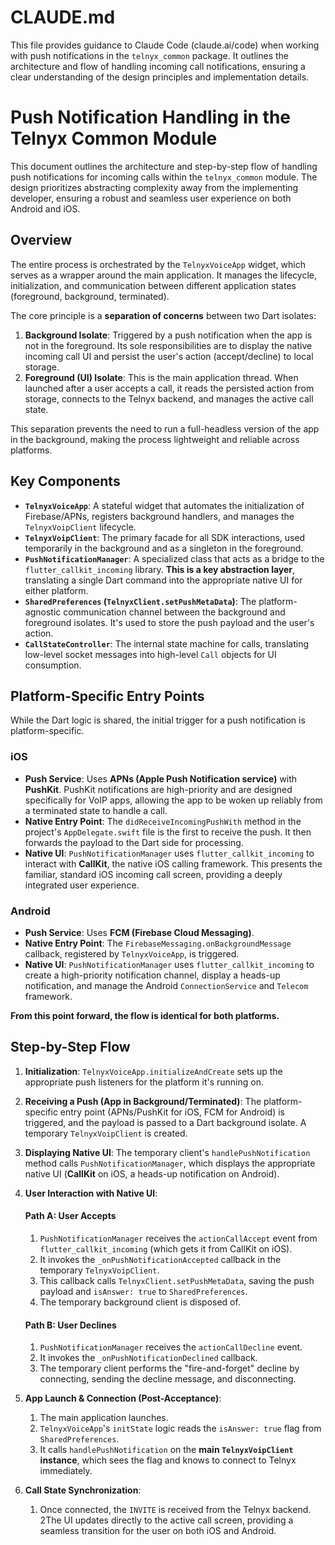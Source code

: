 # CLAUDE.md

This file provides guidance to Claude Code (claude.ai/code) when working with push notifications in the `telnyx_common` package. It outlines the architecture and flow of handling incoming call notifications, ensuring a clear understanding of the design principles and implementation details.

# Push Notification Handling in the Telnyx Common Module

This document outlines the architecture and step-by-step flow of handling push notifications for incoming calls within the `telnyx_common` module. The design prioritizes abstracting complexity away from the implementing developer, ensuring a robust and seamless user experience on both Android and iOS.

## Overview

The entire process is orchestrated by the `TelnyxVoiceApp` widget, which serves as a wrapper around the main application. It manages the lifecycle, initialization, and communication between different application states (foreground, background, terminated).

The core principle is a **separation of concerns** between two Dart isolates:

1.  **Background Isolate**: Triggered by a push notification when the app is not in the foreground. Its sole responsibilities are to display the native incoming call UI and persist the user's action (accept/decline) to local storage.
2.  **Foreground (UI) Isolate**: This is the main application thread. When launched after a user accepts a call, it reads the persisted action from storage, connects to the Telnyx backend, and manages the active call state.

This separation prevents the need to run a full-headless version of the app in the background, making the process lightweight and reliable across platforms.

## Key Components

-   **`TelnyxVoiceApp`**: A stateful widget that automates the initialization of Firebase/APNs, registers background handlers, and manages the `TelnyxVoipClient` lifecycle.
-   **`TelnyxVoipClient`**: The primary facade for all SDK interactions, used temporarily in the background and as a singleton in the foreground.
-   **`PushNotificationManager`**: A specialized class that acts as a bridge to the `flutter_callkit_incoming` library. **This is a key abstraction layer**, translating a single Dart command into the appropriate native UI for either platform.
-   **`SharedPreferences` (`TelnyxClient.setPushMetaData`)**: The platform-agnostic communication channel between the background and foreground isolates. It's used to store the push payload and the user's action.
-   **`CallStateController`**: The internal state machine for calls, translating low-level socket messages into high-level `Call` objects for UI consumption.

## Platform-Specific Entry Points

While the Dart logic is shared, the initial trigger for a push notification is platform-specific.

### iOS

-   **Push Service**: Uses **APNs (Apple Push Notification service)** with **PushKit**. PushKit notifications are high-priority and are designed specifically for VoIP apps, allowing the app to be woken up reliably from a terminated state to handle a call.
-   **Native Entry Point**: The `didReceiveIncomingPushWith` method in the project's `AppDelegate.swift` file is the first to receive the push. It then forwards the payload to the Dart side for processing.
-   **Native UI**: `PushNotificationManager` uses `flutter_callkit_incoming` to interact with **CallKit**, the native iOS calling framework. This presents the familiar, standard iOS incoming call screen, providing a deeply integrated user experience.

### Android

-   **Push Service**: Uses **FCM (Firebase Cloud Messaging)**.
-   **Native Entry Point**: The `FirebaseMessaging.onBackgroundMessage` callback, registered by `TelnyxVoiceApp`, is triggered.
-   **Native UI**: `PushNotificationManager` uses `flutter_callkit_incoming` to create a high-priority notification channel, display a heads-up notification, and manage the Android `ConnectionService` and `Telecom` framework.

**From this point forward, the flow is identical for both platforms.**

## Step-by-Step Flow

1.  **Initialization**: `TelnyxVoiceApp.initializeAndCreate` sets up the appropriate push listeners for the platform it's running on.

2.  **Receiving a Push (App in Background/Terminated)**: The platform-specific entry point (APNs/PushKit for iOS, FCM for Android) is triggered, and the payload is passed to a Dart background isolate. A temporary `TelnyxVoipClient` is created.

3.  **Displaying Native UI**: The temporary client's `handlePushNotification` method calls `PushNotificationManager`, which displays the appropriate native UI (**CallKit** on iOS, a heads-up notification on Android).

4.  **User Interaction with Native UI**:

    #### Path A: User Accepts
    1.  `PushNotificationManager` receives the `actionCallAccept` event from `flutter_callkit_incoming` (which gets it from CallKit on iOS).
    2.  It invokes the `_onPushNotificationAccepted` callback in the temporary `TelnyxVoipClient`.
    3.  This callback calls `TelnyxClient.setPushMetaData`, saving the push payload and `isAnswer: true` to `SharedPreferences`.
    4.  The temporary background client is disposed of.

    #### Path B: User Declines
    1.  `PushNotificationManager` receives the `actionCallDecline` event.
    2.  It invokes the `_onPushNotificationDeclined` callback.
    3.  The temporary client performs the "fire-and-forget" decline by connecting, sending the decline message, and disconnecting.

5.  **App Launch & Connection (Post-Acceptance)**:
    1.  The main application launches.
    2.  `TelnyxVoiceApp`'s `initState` logic reads the `isAnswer: true` flag from `SharedPreferences`.
    3.  It calls `handlePushNotification` on the **main `TelnyxVoipClient` instance**, which sees the flag and knows to connect to Telnyx immediately.

6.  **Call State Synchronization**:
    1.  Once connected, the `INVITE` is received from the Telnyx backend.
    2The UI updates directly to the active call screen, providing a seamless transition for the user on both iOS and Android.